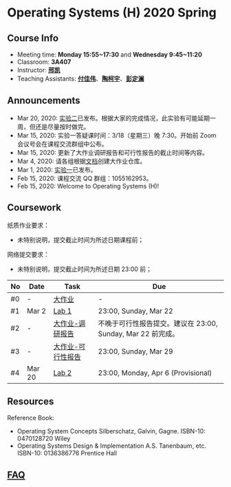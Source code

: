 # Operating Systems (H) 2020 Spring

## Course Info

- Meeting time: **Monday 15:55~17:30** and **Wednesday 9:45~11:20**
- Classroom: **3A407**
- Instructor: [**邢凯**](mailto:kxing@ustc.edu.cn)
- Teaching Assistants: [**付佳伟**](mailto:osh@ibugone.com)、[**陶柯宇**](mailto:taoky@mail.ustc.edu.cn)、[**彭定澜**](mailto:pengdinglan@mail.ustc.edu.cn)

## Announcements

- Mar 20, 2020: [实验二](lab-2/)已发布。根据大家的完成情况，此实验有可能延期一周，但还是尽量按时做完。
- Mar 15, 2020: 实验一答疑课时间：3/18（星期三）晚 7:30。开始前 Zoom 会议号会在课程交流群组中公布。
- Mar 15, 2020: 更新了大作业调研报告和可行性报告的截止时间等内容。
- Mar 4, 2020: 请各组根据[文档](x/)创建大作业仓库。
- Mar 1, 2020: [实验一](lab-1/)已发布。
- Feb 15, 2020: 课程交流 QQ 群组：1055162953。
- Feb 15, 2020: Welcome to Operating Systems (H)!

## Coursework

纸质作业要求：

- 未特别说明，提交截止时间为所述日期课程前；

网络提交要求：

- 未特别说明，提交截止时间为所述日期 23:00 前；

| No   | Date   | Task            | Due |
| ---- | ------ | --------------- | ----|
| #0   | -      | [大作业](x/)    | -   |
| #1   | Mar 2  | [Lab 1](lab-1/) | 23:00, Sunday, Mar 22 |
| #2   | -  | [大作业-调研报告](x/) | 不晚于可行性报告提交。建议在 23:00, Sunday, Mar 22 前完成。 |
| #3   | -  | [大作业-可行性报告](x/) | 23:00, Sunday, Mar 29 |
| #4   | Mar 20 | [Lab 2](lab-2/) | 23:00, Monday, Apr 6 (Provisional) |

## Resources

Reference Book:

- Operating System Concepts Silberschatz, Galvin, Gagne. ISBN-10: 0470128720 Wiley
- Operating Systems Design & Implementation A.S. Tanenbaum, etc. ISBN-10: 0136386776 Prentice Hall

## [FAQ](faq/)
